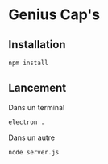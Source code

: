 # Genius Cap's

## Installation
```bash
npm install
```

## Lancement
Dans un terminal
```bash
electron . 
```

Dans un autre
```bash
node server.js
```